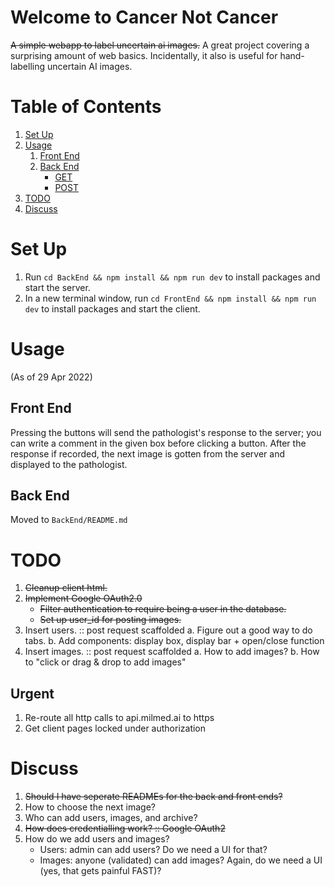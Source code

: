 # Welcome to Cancer Not Cancer
~~A simple webapp to label uncertain ai images.~~
A great project covering a surprising amount of web basics. Incidentally, it also is useful for hand-labelling uncertain AI images.

# Table of Contents
1. [Set Up](#set-up)
2. [Usage](#usage)
    1. [Front End](#front-end)
    2. [Back End](#back-end)
        * [GET](#get)
        * [POST](#post)
3. [TODO](#todo)
4. [Discuss](#discuss)

# Set Up
1. Run `cd BackEnd && npm install && npm run dev` to install packages and start the server.
2. In a new terminal window, run `cd FrontEnd && npm install && npm run dev` to install packages and start the client.

# Usage
(As of 29 Apr 2022)

## Front End
Pressing the buttons will send the pathologist's response to the server; you can write a comment in the given box before clicking a button. After the response if recorded, the next image is gotten from the server and displayed to the pathologist.

## Back End

Moved to `BackEnd/README.md`

# TODO

1. ~~Cleanup client html.~~
2. ~~Implement Google OAuth2.0~~
    - ~~Filter authentication to require being a user in the database.~~
    - ~~Set up user_id for posting images.~~
3. Insert users.    :: post request scaffolded
    a. Figure out a good way to do tabs.
    b. Add components: display box, display bar + open/close function
4. Insert images.   :: post request scaffolded
    a. How to add images?
    b. How to "click or drag & drop to add images"

## Urgent
1. Re-route all http calls to api.milmed.ai to https
2. Get client pages locked under authorization

# Discuss

1. ~~Should I have seperate READMEs for the back and front ends?~~
2. How to choose the next image?
3. Who can add users, images, and archive?
4. ~~How does credentialling work?        :: Google OAuth2~~
5. How do we add users and images?
    - Users: admin can add users? Do we need a UI for that?
    - Images: anyone (validated) can add images? Again, do we need a UI (yes, that gets painful FAST)?